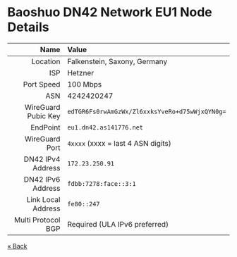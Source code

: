 # Baoshuo DN42 Network EU1 Node Details

|                Name | Value
| ------------------: | :---------------------------------------------
|            Location | Falkenstein, Saxony, Germany
|                 ISP | Hetzner
|          Port Speed | 100 Mbps
|                 ASN | 4242420247
| WireGuard Pubic Key | `edTGR6Fs0rwAmGzWx/Zl6xxksYveRo+d75wWjxQYN0g=`
|            EndPoint | `eu1.dn42.as141776.net`
|      WireGuard Port | `4xxxx` (xxxx = last 4 ASN digits)
|   DN42 IPv4 Address | `172.23.250.91`
|   DN42 IPv6 Address | `fdbb:7278:face::3:1`
|  Link Local Address | `fe80::247`
|  Multi Protocol BGP | Required (ULA IPv6 preferred)

[« Back](/)
